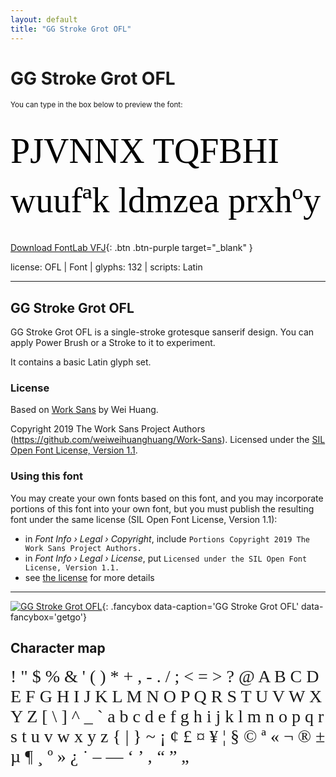 ```yaml
---
layout: default
title: "GG Stroke Grot OFL"
---
```


# GG Stroke Grot OFL

<small>You can type in the box below to preview the font:</small>

<div contenteditable="true" style="font-family: 'GG Stroke Grot OFL'; font-size: 4em; color:black; margin: 0.5em 0 0.5em 0; line-height: 1.4em;">
PJVNNX TQFBHI wuufªk ldmzea prxhºy
</div>

[Download FontLab VFJ](https://downgit.github.io/#/home?url=https://github.com/fontlabcom/getgo-fonts/blob/main/getgo-fonts/ofl/stroke-grot/stroke-grot.vfj){: .btn .btn-purple target="_blank" }

license: OFL \| Font \| glyphs: 132 \| scripts: Latin

---

## GG Stroke Grot OFL

GG Stroke Grot OFL is a single-stroke grotesque sanserif design. You can apply Power Brush or a Stroke to it to experiment.

It contains a basic Latin glyph set.


### License

Based on [Work Sans](https://github.com/weiweihuanghuang/Work-Sans) by Wei Huang.

Copyright 2019 The Work Sans Project Authors (https://github.com/weiweihuanghuang/Work-Sans). Licensed under the [SIL Open Font License, Version 1.1](https://scripts.sil.org/OFL).

### Using this font

You may create your own fonts based on this font, and you may incorporate portions of this font into your own font, but you must publish the resulting font under the same license (SIL Open Font License, Version 1.1):

- in _Font Info › Legal › Copyright_, include `Portions Copyright 2019 The Work Sans Project Authors.`
- in _Font Info › Legal › License_, put `Licensed under the SIL Open Font License, Version 1.1.`
- see [the license](https://scripts.sil.org/OFL) for more details


---


[![GG Stroke Grot OFL](../illustrations/stroke-grot.png)](../illustrations/stroke-grot.png){: .fancybox data-caption='GG Stroke Grot OFL' data-fancybox='getgo'}


## Character map

<div style="font-family: 'GG Stroke Grot OFL'; font-size: 2em;">
! " $ % & ' ( ) * + , - . / ; < = > ? @ A B C D E F G H I J K L M N O P Q R S T U V W X Y Z [ \ ] ^ _ ` a b c d e f g h i j k l m n o p q r s t u v w x y z { | } ~ ¡ ¢ £ ¤ ¥ ¦ § © ª « ¬ ® ± µ ¶ ¸ º » ¿ ˙ – — ‘ ’ ‚ “ ” „
</div>

